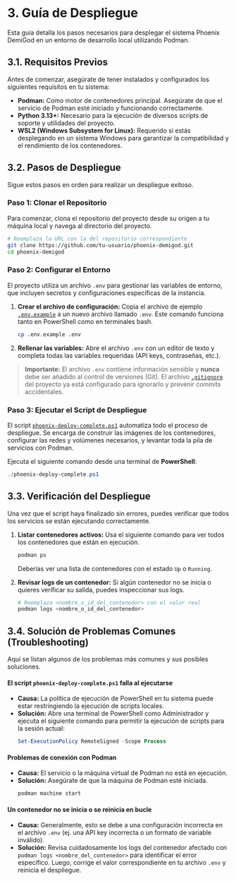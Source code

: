 # 3. Guía de Despliegue

Esta guía detalla los pasos necesarios para desplegar el sistema Phoenix DemiGod en un entorno de desarrollo local utilizando Podman.

## 3.1. Requisitos Previos

Antes de comenzar, asegúrate de tener instalados y configurados los siguientes requisitos en tu sistema:

-   **Podman:** Como motor de contenedores principal. Asegúrate de que el servicio de Podman esté iniciado y funcionando correctamente.
-   **Python 3.13+:** Necesario para la ejecución de diversos scripts de soporte y utilidades del proyecto.
-   **WSL2 (Windows Subsystem for Linux):** Requerido si estás desplegando en un sistema Windows para garantizar la compatibilidad y el rendimiento de los contenedores.

## 3.2. Pasos de Despliegue

Sigue estos pasos en orden para realizar un despliegue exitoso.

### Paso 1: Clonar el Repositorio

Para comenzar, clona el repositorio del proyecto desde su origen a tu máquina local y navega al directorio del proyecto.

```bash
# Reemplaza la URL con la del repositorio correspondiente
git clone https://github.com/tu-usuario/phoenix-demigod.git
cd phoenix-demigod
```

### Paso 2: Configurar el Entorno

El proyecto utiliza un archivo `.env` para gestionar las variables de entorno, que incluyen secretos y configuraciones específicas de la instancia.

1.  **Crear el archivo de configuración:**
    Copia el archivo de ejemplo [`.env.example`](.env.example) a un nuevo archivo llamado `.env`. Este comando funciona tanto en PowerShell como en terminales bash.

    ```bash
    cp .env.example .env
    ```

2.  **Rellenar las variables:**
    Abre el archivo `.env` con un editor de texto y completa todas las variables requeridas (API keys, contraseñas, etc.).

> **Importante:** El archivo `.env` contiene información sensible y **nunca** debe ser añadido al control de versiones (Git). El archivo [`.gitignore`](.gitignore) del proyecto ya está configurado para ignorarlo y prevenir commits accidentales.

### Paso 3: Ejecutar el Script de Despliegue

El script [`phoenix-deploy-complete.ps1`](phoenix-deploy-complete.ps1) automatiza todo el proceso de despliegue. Se encarga de construir las imágenes de los contenedores, configurar las redes y volúmenes necesarios, y levantar toda la pila de servicios con Podman.

Ejecuta el siguiente comando desde una terminal de **PowerShell**:

```powershell
./phoenix-deploy-complete.ps1
```

## 3.3. Verificación del Despliegue

Una vez que el script haya finalizado sin errores, puedes verificar que todos los servicios se están ejecutando correctamente.

1.  **Listar contenedores activos:**
    Usa el siguiente comando para ver todos los contenedores que están en ejecución.

    ```bash
    podman ps
    ```

    Deberías ver una lista de contenedores con el estado `Up` o `Running`.

2.  **Revisar logs de un contenedor:**
    Si algún contenedor no se inicia o quieres verificar su salida, puedes inspeccionar sus logs.

    ```bash
    # Reemplaza <nombre_o_id_del_contenedor> con el valor real
    podman logs <nombre_o_id_del_contenedor>
    ```

## 3.4. Solución de Problemas Comunes (Troubleshooting)

Aquí se listan algunos de los problemas más comunes y sus posibles soluciones.

#### El script `phoenix-deploy-complete.ps1` falla al ejecutarse

-   **Causa:** La política de ejecución de PowerShell en tu sistema puede estar restringiendo la ejecución de scripts locales.
-   **Solución:** Abre una terminal de PowerShell como Administrador y ejecuta el siguiente comando para permitir la ejecución de scripts para la sesión actual:
    ```powershell
    Set-ExecutionPolicy RemoteSigned -Scope Process
    ```

#### Problemas de conexión con Podman

-   **Causa:** El servicio o la máquina virtual de Podman no está en ejecución.
-   **Solución:** Asegúrate de que la máquina de Podman esté iniciada.
    ```bash
    podman machine start
    ```

#### Un contenedor no se inicia o se reinicia en bucle

-   **Causa:** Generalmente, esto se debe a una configuración incorrecta en el archivo `.env` (ej. una API key incorrecta o un formato de variable inválido).
-   **Solución:** Revisa cuidadosamente los logs del contenedor afectado con `podman logs <nombre_del_contenedor>` para identificar el error específico. Luego, corrige el valor correspondiente en tu archivo `.env` y reinicia el despliegue.